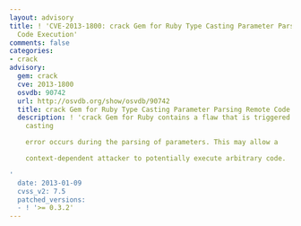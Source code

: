 ```yaml
---
layout: advisory
title: ! 'CVE-2013-1800: crack Gem for Ruby Type Casting Parameter Parsing Remote
  Code Execution'
comments: false
categories:
- crack
advisory:
  gem: crack
  cve: 2013-1800
  osvdb: 90742
  url: http://osvdb.org/show/osvdb/90742
  title: crack Gem for Ruby Type Casting Parameter Parsing Remote Code Execution
  description: ! 'crack Gem for Ruby contains a flaw that is triggered when a type
    casting

    error occurs during the parsing of parameters. This may allow a

    context-dependent attacker to potentially execute arbitrary code.

'
  date: 2013-01-09
  cvss_v2: 7.5
  patched_versions:
  - ! '>= 0.3.2'
---
```

